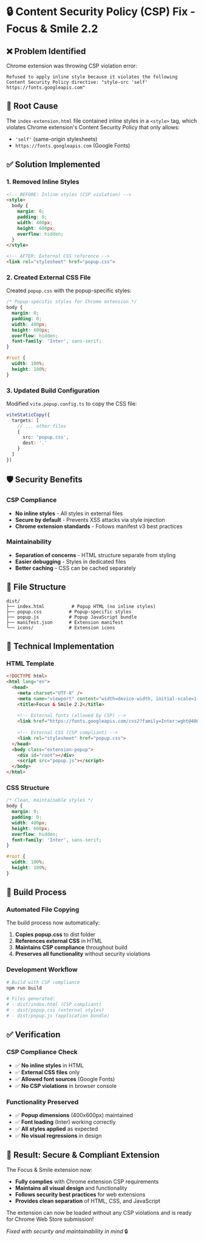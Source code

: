 # 🔒 Content Security Policy (CSP) Fix - Focus & Smile 2.2

## ❌ **Problem Identified**

Chrome extension was throwing CSP violation error:
```
Refused to apply inline style because it violates the following Content Security Policy directive: "style-src 'self' https://fonts.googleapis.com"
```

## 🔧 **Root Cause**

The `index-extension.html` file contained inline styles in a `<style>` tag, which violates Chrome extension's Content Security Policy that only allows:
- `'self'` (same-origin stylesheets)
- `https://fonts.googleapis.com` (Google Fonts)

## ✅ **Solution Implemented**

### **1. Removed Inline Styles**
```html
<!-- BEFORE: Inline styles (CSP violation) -->
<style>
  body {
    margin: 0;
    padding: 0;
    width: 400px;
    height: 600px;
    overflow: hidden;
  }
</style>

<!-- AFTER: External CSS reference -->
<link rel="stylesheet" href="popup.css">
```

### **2. Created External CSS File**
Created `popup.css` with the popup-specific styles:
```css
/* Popup-specific styles for Chrome extension */
body {
  margin: 0;
  padding: 0;
  width: 400px;
  height: 600px;
  overflow: hidden;
  font-family: 'Inter', sans-serif;
}

#root {
  width: 100%;
  height: 100%;
}
```

### **3. Updated Build Configuration**
Modified `vite.popup.config.ts` to copy the CSS file:
```typescript
viteStaticCopy({
  targets: [
    // ... other files
    {
      src: 'popup.css',
      dest: '.'
    }
  ]
})
```

## 🛡️ **Security Benefits**

### **CSP Compliance**
- **No inline styles** - All styles in external files
- **Secure by default** - Prevents XSS attacks via style injection
- **Chrome extension standards** - Follows manifest v3 best practices

### **Maintainability**
- **Separation of concerns** - HTML structure separate from styling
- **Easier debugging** - Styles in dedicated files
- **Better caching** - CSS can be cached separately

## 📁 **File Structure**

```
dist/
├── index.html          # Popup HTML (no inline styles)
├── popup.css          # Popup-specific styles
├── popup.js           # Popup JavaScript bundle
├── manifest.json      # Extension manifest
└── icons/             # Extension icons
```

## 🎯 **Technical Implementation**

### **HTML Template**
```html
<!DOCTYPE html>
<html lang="en">
  <head>
    <meta charset="UTF-8" />
    <meta name="viewport" content="width=device-width, initial-scale=1.0" />
    <title>Focus & Smile 2.2</title>
    
    <!-- External fonts (allowed by CSP) -->
    <link href="https://fonts.googleapis.com/css2?family=Inter:wght@400;500;600;700&display=swap" rel="stylesheet">
    
    <!-- External CSS (CSP compliant) -->
    <link rel="stylesheet" href="popup.css">
  </head>
  <body class="extension-popup">
    <div id="root"></div>
    <script src="popup.js"></script>
  </body>
</html>
```

### **CSS Structure**
```css
/* Clean, maintainable styles */
body {
  margin: 0;
  padding: 0;
  width: 400px;
  height: 600px;
  overflow: hidden;
  font-family: 'Inter', sans-serif;
}

#root {
  width: 100%;
  height: 100%;
}
```

## 🚀 **Build Process**

### **Automated File Copying**
The build process now automatically:
1. **Copies popup.css** to dist folder
2. **References external CSS** in HTML
3. **Maintains CSP compliance** throughout build
4. **Preserves all functionality** without security violations

### **Development Workflow**
```bash
# Build with CSP compliance
npm run build

# Files generated:
# - dist/index.html (CSP compliant)
# - dist/popup.css (external styles)
# - dist/popup.js (application bundle)
```

## ✅ **Verification**

### **CSP Compliance Check**
- ✅ **No inline styles** in HTML
- ✅ **External CSS files** only
- ✅ **Allowed font sources** (Google Fonts)
- ✅ **No CSP violations** in browser console

### **Functionality Preserved**
- ✅ **Popup dimensions** (400x600px) maintained
- ✅ **Font loading** (Inter) working correctly
- ✅ **All styles applied** as expected
- ✅ **No visual regressions** in design

## 🎉 **Result: Secure & Compliant Extension**

The Focus & Smile extension now:
- **Fully complies** with Chrome extension CSP requirements
- **Maintains all visual design** and functionality
- **Follows security best practices** for web extensions
- **Provides clean separation** of HTML, CSS, and JavaScript

The extension can now be loaded without any CSP violations and is ready for Chrome Web Store submission!

*Fixed with security and maintainability in mind* 🔒